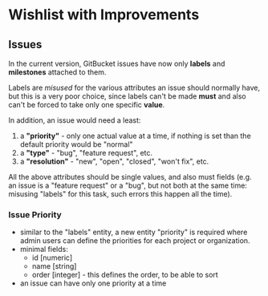 Wishlist with Improvements
==========================

Issues
------
In the current version, GitBucket issues have now only **labels** and **milestones** attached to them.

Labels are *misused* for the various attributes an issue should normally have, but this is a very poor choice, since labels can't be made **must** and also can't be forced to take only one specific **value**.

In addition, an issue would need a least:
1. a **"priority"** - only one actual value at a time, if nothing is set than the default priority would be "normal"
1. a **"type"** - "bug", "feature request", etc. 
1. a **"resolution"** - "new", "open", "closed", "won't fix", etc.

All the above attributes should be single values, and also must fields (e.g. an issue is a "feature request" or a "bug", but not both at the same time: misusing "labels" for this task, such errors this happen all the time).

### Issue Priority

 - similar to the "labels" entity, a new entity "priority" is required where admin users can define the priorities for each project or organization.
 - minimal fields: 
    - id [numeric] 
    - name [string]
    - order [integer] - this defines the order, to be able to sort
 - an issue can have only one priority at a time